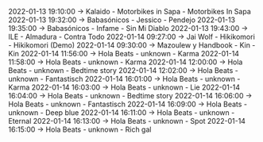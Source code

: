 2022-01-13 19:10:00 -> Kalaido - Motorbikes in Sapa - Motorbikes In Sapa
2022-01-13 19:32:00 -> Babasónicos - Jessico - Pendejo
2022-01-13 19:35:00 -> Babasónicos - Infame - Sin Mi Diablo
2022-01-13 19:43:00 -> ILE - Almadura - Contra Todo
2022-01-14 09:27:00 -> Jai Wolf - Hikikomori - Hikikomori (Demo)
2022-01-14 09:30:00 -> Mazoulew y Handbook - Kin - Kin
2022-01-14 11:56:00 -> Hola Beats - unknown - Karma
2022-01-14 11:58:00 -> Hola Beats - unknown - Karma
2022-01-14 12:00:00 -> Hola Beats - unknown - Bedtime story
2022-01-14 12:02:00 -> Hola Beats - unknown - Fantastisch
2022-01-14 16:01:00 -> Hola Beats - unknown - Karma
2022-01-14 16:03:00 -> Hola Beats - unknown - Lie
2022-01-14 16:04:00 -> Hola Beats - unknown - Bedtime story
2022-01-14 16:06:00 -> Hola Beats - unknown - Fantastisch
2022-01-14 16:09:00 -> Hola Beats - unknown - Deep blue
2022-01-14 16:11:00 -> Hola Beats - unknown - Eternal
2022-01-14 16:13:00 -> Hola Beats - unknown - Spot
2022-01-14 16:15:00 -> Hola Beats - unknown - Rich gal
